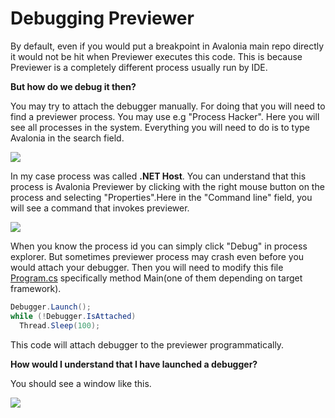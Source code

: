 # Debugging Previewer

By default, even if you would put a breakpoint in Avalonia main repo directly it would not be hit when Previewer executes this code. This is because Previewer is a completely different process usually run by IDE.

**But how do we debug it then?**

You may try to attach the debugger manually. For doing that you will need to find a previewer process. You may use e.g "Process Hacker". Here you will see all processes in the system. Everything you will need to do is to type Avalonia in the search field.

![](https://user-images.githubusercontent.com/53405089/132685500-1807dd51-b34c-47ea-b9dd-b1756189c620.png)

In my case process was called **.NET Host**. You can understand that this process is Avalonia Previewer by clicking with the right mouse button on the process and selecting "Properties".Here in the "Command line" field, you will see a command that invokes previewer.

![](https://user-images.githubusercontent.com/53405089/132685764-7feff643-8c86-4095-bdad-0d168e435ac4.png)

When you know the process id you can simply click "Debug" in process explorer. But sometimes previewer process may crash even before you would attach your debugger. Then you will need to modify this file [Program.cs](https://github.com/AvaloniaUI/Avalonia/blob/master/src/tools/Avalonia.Designer.HostApp/Program.cs) specifically method Main\(one of them depending on target framework\).

```csharp
Debugger.Launch();
while (!Debugger.IsAttached)
  Thread.Sleep(100);
```

This code will attach debugger to the previewer programmatically.

**How would I understand that I have launched a debugger?**

You should see a window like this.

![](https://user-images.githubusercontent.com/53405089/132686320-958f30a6-49f8-498f-853c-b9dd17262b54.png)


